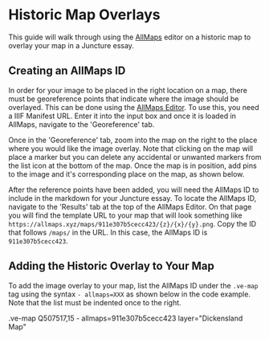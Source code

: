# Historic Map Overlays

This guide will walk through using the [AllMaps](https://allmaps.org/) editor on a historic map to overlay your map in a Juncture essay.

## Creating an AllMaps ID
In order for your image to be placed in the right location on a map, there must be georeference points that indicate where the image should be overlayed. This can be done using the [AllMaps Editor](https://editor.allmaps.org/#/). To use this, you need a IIIF Manifest URL. Enter it into the input box and once it is loaded in AllMaps, navigate to the 'Georeference' tab. 

<ve-media src="gh:juncture-digital/media/videos/Using_AllMapsEditor.gif" no-caption no-info-icon width="60%"></ve-media>

Once in the 'Georeference' tab, zoom into the map on the right to the place where you would like the image overlay. Note that clicking on the map will place a marker but you can delete any accidental or unwanted markers from the list icon at the bottom of the map. Once the map is in position, add pins to the image and it's corresponding place on the map, as shown below.
<ve-media src="gh:juncture-digital/media/videos/Using_AllMaps1.gif" no-caption no-info-icon width="60%"></ve-media>
<ve-media src="gh:juncture-digital/media/videos/Using_AllMaps2.gif" no-caption no-info-icon width="60%"></ve-media>

After the reference points have been added, you will need the AllMaps ID to include in the markdown for your Juncture essay. To locate the AllMaps ID, navigate to the 'Results' tab at the top of the AllMaps Editor. On that page you will find the template URL to your map that will look something like `https://allmaps.xyz/maps/911e307b5cecc423/{z}/{x}/{y}.png`. Copy the ID that follows `/maps/` in the URL. In this case, the AllMaps ID is `911e307b5cecc423`.
<ve-media src="gh:juncture-digital/media/videos/Finding_AllMapsID.gif" no-caption no-info-icon width="60%"></ve-media>

## Adding the Historic Overlay to Your Map
To add the image overlay to your map, list the AllMaps ID under the `.ve-map` tag using the syntax `- allmaps=XXX` as shown below in the code example. Note that the list must be indented once to the right.

<ve-snippet label="Map with AllMaps Overlay and WikiData QID" disable-drag>
  .ve-map Q507517,15
      - allmaps=911e307b5cecc423 layer="Dickensland Map"
</ve-snippet>

